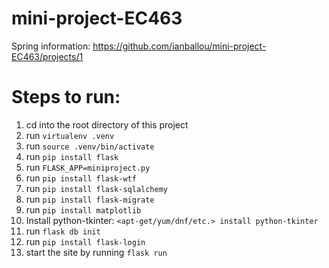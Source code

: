 # mini-project-EC463

Spring information: https://github.com/ianballou/mini-project-EC463/projects/1

# Steps to run:

1) cd into the root directory of this project
2) run `virtualenv .venv`
3) run `source .venv/bin/activate`
4) run `pip install flask`
5) run `FLASK_APP=miniproject.py`
6) run `pip install flask-wtf`
7) run `pip install flask-sqlalchemy`
8) run `pip install flask-migrate`
9) run `pip install matplotlib`
10) Install python-tkinter: `<apt-get/yum/dnf/etc.> install python-tkinter`
11) run `flask db init`
12) run `pip install flask-login`
13) start the site by running `flask run`
